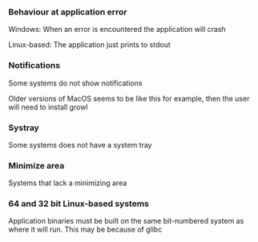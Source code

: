 
### Behaviour at application error

Windows: When an error is encountered the application will crash

Linux-based: The application just prints to stdout

### Notifications

Some systems do not show notifications

Older versions of MacOS seems to be like this for example, then the user will need to install growl

### Systray

Some systems does not have a system tray

### Minimize area

Systems that lack a minimizing area

### 64 and 32 bit Linux-based systems

Application binaries must be built on the same bit-numbered system as where it will run. This may be because of glibc


